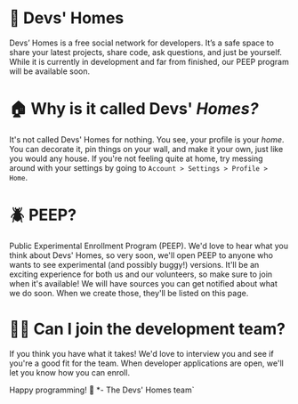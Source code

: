 # 💙 Devs' Homes
Devs’ Homes is a free social network for developers. It’s a safe space to share your latest projects, share code, ask questions, and just be yourself. While it is currently in development and far from finished, our PEEP program will be available soon.

# 🏠 Why is it called Devs' *Homes?*
It's not called Devs' Homes for nothing. You see, your profile is your *home*. You can decorate it, pin things on your wall, and make it your own, just like you would any house. If you're not feeling quite at home, try messing around with your settings by going to `Account > Settings > Profile > Home`.

# 🪲 PEEP?
Public Experimental Enrollment Program (PEEP). We'd love to hear what you think about Devs' Homes, so very soon, we'll open PEEP to anyone who wants to see experimental (and possibly buggy!) versions. It'll be an exciting experience for both us and our volunteers, so make sure to join when it's available! We will have sources you can get notified about what we do soon. When we create those, they'll be listed on this page.

# 👩‍💻 Can I join the development team?
If you think you have what it takes! We'd love to interview you and see if you're a good fit for the team. When developer applications are open, we'll let you know how you can enroll.

Happy programming! 💙
*- The Devs' Homes team`
